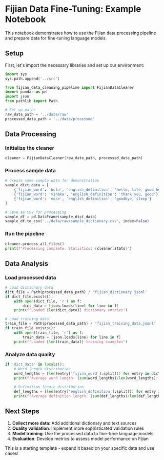 # Fijian Data Fine-Tuning: Example Notebook

This notebook demonstrates how to use the Fijian data processing pipeline and prepare data for fine-tuning language models.

## Setup

First, let's import the necessary libraries and set up our environment:

```python
import sys
sys.path.append('../src')

from fijian_data_cleaning_pipeline import FijianDataCleaner
import pandas as pd
import json
from pathlib import Path

# Set up paths
raw_data_path = '../data/raw'
processed_data_path = '../data/processed'
```

## Data Processing

### Initialize the cleaner
```python
cleaner = FijianDataCleaner(raw_data_path, processed_data_path)
```

### Process sample data
```python
# Create some sample data for demonstration
sample_dict_data = [
    {'fijian_word': 'bula', 'english_definition': 'hello, life, good health'},
    {'fijian_word': 'vinaka', 'english_definition': 'thank you, good'},
    {'fijian_word': 'moce', 'english_definition': 'goodbye, sleep'}
]

# Save as CSV for processing
sample_df = pd.DataFrame(sample_dict_data)
sample_df.to_csv('../data/raw/sample_dictionary.csv', index=False)
```

### Run the pipeline
```python
cleaner.process_all_files()
print(f"Processing complete. Statistics: {cleaner.stats}")
```

## Data Analysis

### Load processed data
```python
# Load dictionary data
dict_file = Path(processed_data_path) / 'fijian_dictionary.jsonl'
if dict_file.exists():
    with open(dict_file, 'r') as f:
        dict_data = [json.loads(line) for line in f]
    print(f"Loaded {len(dict_data)} dictionary entries")

# Load training data
train_file = Path(processed_data_path) / 'fijian_training_data.jsonl'
if train_file.exists():
    with open(train_file, 'r') as f:
        train_data = [json.loads(line) for line in f]
    print(f"Loaded {len(train_data)} training examples")
```

### Analyze data quality
```python
if 'dict_data' in locals():
    # Word length distribution
    word_lengths = [len(entry['fijian_word'].split()) for entry in dict_data]
    print(f"Average word length: {sum(word_lengths)/len(word_lengths):.2f} tokens")
    
    # Definition length distribution  
    def_lengths = [len(entry['english_definition'].split()) for entry in dict_data]
    print(f"Average definition length: {sum(def_lengths)/len(def_lengths):.2f} tokens")
```

## Next Steps

1. **Collect more data**: Add additional dictionary and text sources
2. **Quality validation**: Implement more sophisticated validation rules
3. **Model training**: Use the processed data to fine-tune language models
4. **Evaluation**: Develop metrics to assess model performance on Fijian

This is a starting template - expand it based on your specific data and use cases!